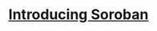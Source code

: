# <p style="text-align:center"><ins>[Introducing Soroban][def]</ins></p>
# 



[def]: https://soroban.stellar.org/?utm_term=smart%20contract%20tutorial&utm_campaign=Search:+Smart+Contracts+-+USA&utm_source=adwords&utm_medium=ppc&hsa_acc=8782384464&hsa_cam=19965654611&hsa_grp=149637996684&hsa_ad=654642769332&hsa_src=g&hsa_tgt=kwd-643782690140&hsa_kw=smart%20contract%20tutorial&hsa_mt=p&hsa_net=adwords&hsa_ver=3&gad=1&gclid=Cj0KCQjwpompBhDZARIsAFD_Fp-IK-9IBbSFPvLTAAeRSwHWHOlExE0YF7zIxl5nPqpgyIGmGkjD7skaArSrEALw_wcB{:target="_blank"}